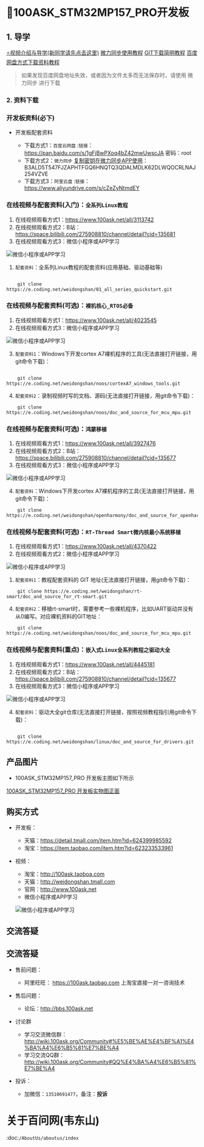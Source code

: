 # 🎫100ASK_STM32MP157_PRO开发板

## 1. 导学

[⭐视频介绍与导学(新同学请先点击这里)](https://www.bilibili.com/video/BV1oz4y1C7jK)
[微力同步使用教程](http://download.100ask.org/tools/Software/BtsyncUserGuide/btsync_user_guide.html)
[GIT下载简明教程](http://download.100ask.org/tools/Software/git/how_to_use_git.html)
[百度网盘方式下载资料教程](http://wiki.100ask.org/BeginnerLearningRoute#.E7.99.BE.E5.BA.A6.E7.BD.91.E7.9B.98.E4.BD.BF.E7.94.A8.E6.95.99.E7.A8.8B)

> 如果发现百度网盘地址失效，或者因为文件太多而无法保存时，请使用 微力同步 进行下载

### 2. 资料下载

### 开发板资料(必下)

- 开发板配套资料

  - 下载方式1：``百度云网盘`` :`链接`：https://pan.baidu.com/s/1gFjBwPXoq4bZ42mwUwscJA 密码：root
  - 下载方式2：``微力同步``               [复制密钥在微力同步APP使用](http://download.100ask.org/tools/Software/BtsyncUserGuide/btsync_user_guide.html)：B3ALD5T547FJZAPHTFGQ6HNQTQ3QDALMDLK62DLWQOCRLNAJ254VZVE
  - 下载方式3：``阿里云盘`` :`链接`：https://www.aliyundrive.com/s/cZeZyNtmdEY


### 在线视频与配套资料(入门)：``全系列Linux教程``


1. 在线视频观看方式1：https://www.100ask.net/all/3113742
2. 在线视频观看方式2：B站：https://space.bilibili.com/275908810/channel/detail?cid=135681
3. 在线视频观看方式3：微信小程序或APP学习

![微信小程序或APP学习](http://photos.100ask.net/100ask/aboutus/100ASK_Applets.jpg)
   
  
  
1. ``配套资料``：全系列Linux教程的配套资料(应用基础、驱动基础等)

```shell
	
	git clone https://e.coding.net/weidongshan/01_all_series_quickstart.git
```

### 在线视频与配套资料(可选)：``裸机核心_RTOS必备``


1. 在线视频观看方式1：https://www.100ask.net/all/4023545
2. 在线视频观看方式3：微信小程序或APP学习

![微信小程序或APP学习](http://photos.100ask.net/100ask/aboutus/100ASK_Applets.jpg)
   
  
  
3. ``配套资料1``：Windows下开发cortex A7裸机程序的工具(无法直接打开链接，用git命令下载)：


```shell
	
	git clone https://e.coding.net/weidongshan/noos/cortexA7_windows_tools.git
```

4. ``配套资料2``：录制视频时写的文档、源码(无法直接打开链接，用git命令下载)：

```shell	
	git clone https://e.coding.net/weidongshan/noos/doc_and_source_for_mcu_mpu.git
```

### 在线视频与配套资料(可选)：``鸿蒙移植``


1. 在线视频观看方式1：https://www.100ask.net/all/3927476
2. 在线视频观看方式2：B站：https://space.bilibili.com/275908810/channel/detail?cid=135677
3. 在线视频观看方式3：微信小程序或APP学习

![微信小程序或APP学习](http://photos.100ask.net/100ask/aboutus/100ASK_Applets.jpg)
   

  
4. ``配套资料``：Windows下开发cortex A7裸机程序的工具(无法直接打开链接，用git命令下载)：


```shell	
	git clone https://e.coding.net/weidongshan/openharmony/doc_and_source_for_openharmony.git
```

### 在线视频与配套资料(可选)：``RT-Thread Smart微内核最小系统移植``

1. 在线视频观看方式1：https://www.100ask.net/all/4370422
2. 在线视频观看方式2：微信小程序或APP学习

![微信小程序或APP学习](http://photos.100ask.net/100ask/aboutus/100ASK_Applets.jpg)
   
  
  
1. ``配套资料1``：教程配套资料的 GIT 地址(无法直接打开链接，用git命令下载)：


```shell
	git clone https://e.coding.net/weidongshan/rt-smart/doc_and_source_for_rt-smart.git
```

4. ``配套资料2``：移植rt-smart时，需要参考一些裸机程序，比如UART驱动并没有从0编写。对应裸机资料的GIT地址：

```shell	
	git clone https://e.coding.net/weidongshan/noos/doc_and_source_for_mcu_mpu.git
```

### 在线视频与配套资料(重点)：``嵌入式Linux全系列教程之驱动大全``


1. 在线视频观看方式1：https://www.100ask.net/all/4445181
2. 在线视频观看方式2：B站：https://space.bilibili.com/275908810/channel/detail?cid=135677
3. 在线视频观看方式3：微信小程序或APP学习

![微信小程序或APP学习](http://photos.100ask.net/100ask/aboutus/100ASK_Applets.jpg)
   
  
  
4. ``配套资料``：驱动大全git仓库(无法直接打开链接，按照视频教程指引用git命令下载)：


```shell
	
	git clone https://e.coding.net/weidongshan/linux/doc_and_source_for_drivers.git
```

## 产品图片


- 100ASK_STM32MP157_PRO 开发板主图如下所示

[100ASK_STM32MP157_PRO 开发板实物图正面](http://photos.100ask.net/100ask/products/boards/St/100ask_stm32mp157_pro/100ASK_STM32MP157_positive.png)
   

##  购买方式


- 开发板：
  - 天猫：https://detail.tmall.com/item.htm?id=624399985592
  - 淘宝：https://item.taobao.com/item.htm?id=623233533961

- 视频：
  - 淘宝：http://100ask.taoboa.com
  - 天猫：http://weidongshan.tmall.com
  - 官网：http://www.100ask.net
  - 微信小程序或APP学习
  
  ![微信小程序或APP学习](http://photos.100ask.net/100ask/aboutus/100ASK_Applets.jpg)
   
  
## 交流答疑


## 交流答疑

- 售前问题：
  - 阿里旺旺： https://100ask.taobao.com 上淘宝直接一对一咨询技术
  
- 售后问题：
  - 论坛：http://bbs.100ask.net
  
- 讨论群
  - 学习交流微信群：http://wiki.100ask.org/Community#%E5%BE%AE%E4%BF%A1%E4%BA%A4%E6%B5%81%E7%BE%A4
  - 学习交流QQ群：  http://wiki.100ask.org/Community#QQ%E4%BA%A4%E6%B5%81%E7%BE%A4

- 投诉：
  - 加微信：``13510691477``，备注：**投诉**


# 关于百问网(韦东山)

 :doc:`/AboutUs/aboutus/index`


